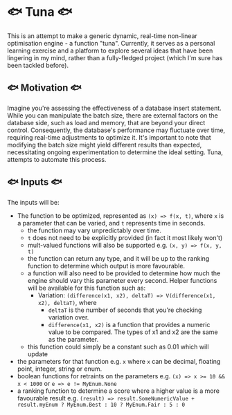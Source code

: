 # 🐟 Tuna 🐟

This is an attempt to make a generic dynamic, real-time non-linear optimisation engine - a function "tuna". Currently, it serves as a personal learning exercise and a platform to explore several ideas that have been lingering in my mind, rather than a fully-fledged project (which I'm sure has been tackled before).

## 🐟 Motivation 🐟

Imagine you're assessing the effectiveness of a database insert statement. While you can manipulate the batch size, there are external factors on the database side, such as load and memory, that are beyond your direct control. Consequently, the database's performance may fluctuate over time, requiring real-time adjustments to optimize it. It's important to note that modifying the batch size might yield different results than expected, necessitating ongoing experimentation to determine the ideal setting. Tuna, attempts to automate this process.

## 🐟 Inputs 🐟 

The inputs will be:
- The function to be optimized, represented as `(x) => f(x, t)`, where `x` is a parameter that can be varied, and `t` represents time in seconds.
	- the function may vary unpredictably over time.
	- `t` does not need to be explicitly provided (in fact it most likely won't)  
	- mult-valued functions will also be supported e.g. `(x, y) => f(x, y, t)`
	- the function can return any type, and it will be up to the ranking function to determine which output is more favourable.
	- a function will also need to be provided to determine how much the engine should vary this parameter every second. Helper functions will be available for this function such as:
		- Variation: `(difference(x1, x2), deltaT) => V(difference(x1, x2), deltaT)`, where 
			- `deltaT` is the number of seconds that you're checking variation over.
			- `difference(x1, x2)` is a function that provides a numeric value to be compared. The types of x1 and x2 are the same as the parameter.	
	- this function could simply be a constant such as 0.01 which will update 
- the parameters for that function e.g. `x` where `x` can be decimal, floating point, integer, string or enum.
- boolean functions for retraints on the parameters e.g. `(x) => x >= 10 && x < 1000` or `e => e != MyEnum.None`
- a ranking function to determine a score where a higher value is a more favourable result e.g. `(result) => result.SomeNumericValue + result.myEnum ? MyEnum.Best : 10 ? MyEnum.Fair : 5 : 0` 
